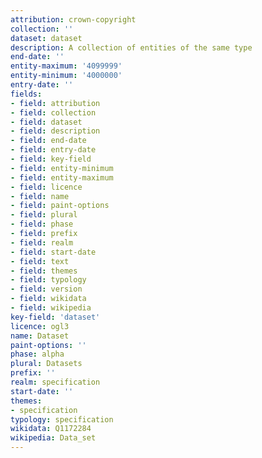 ```yaml
---
attribution: crown-copyright
collection: ''
dataset: dataset
description: A collection of entities of the same type
end-date: ''
entity-maximum: '4099999'
entity-minimum: '4000000'
entry-date: ''
fields:
- field: attribution
- field: collection
- field: dataset
- field: description
- field: end-date
- field: entry-date
- field: key-field
- field: entity-minimum
- field: entity-maximum
- field: licence
- field: name
- field: paint-options
- field: plural
- field: phase
- field: prefix
- field: realm
- field: start-date
- field: text
- field: themes
- field: typology
- field: version
- field: wikidata
- field: wikipedia
key-field: 'dataset'
licence: ogl3
name: Dataset
paint-options: ''
phase: alpha
plural: Datasets
prefix: ''
realm: specification
start-date: ''
themes:
- specification
typology: specification
wikidata: Q1172284
wikipedia: Data_set
---
```


